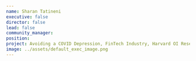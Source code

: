 ```yaml
---
name: Sharan Tatineni
executive: false
director: false
lead: false
community_manager: 
position:  
project: Avoiding a COVID Depression, FinTech Industry, Harvard OI Research
image: ../assets/default_exec_image.png
---
```

